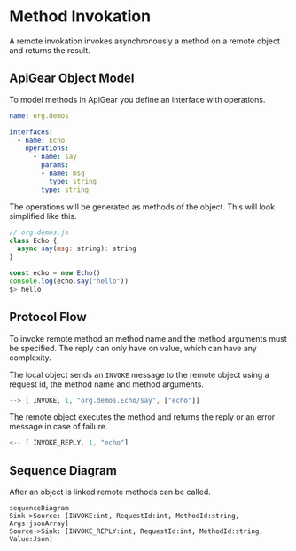 # Method Invokation

A remote invokation invokes asynchronously a method on a remote object and returns the result.

## ApiGear Object Model

To model methods in ApiGear you define an interface with operations.


```yaml
name: org.demos

interfaces:
  - name: Echo
    operations:
      - name: say
        params:
        - name: msg
          type: string
        type: string
```

The operations will be generated as methods of the object. This will look simplified like this.


```js
// org.demos.js
class Echo {
  async say(msg: string): string
}

const echo = new Echo()
console.log(echo.say("hello"))
$> hello
````

## Protocol Flow

To invoke remote method an method name and the method arguments must be specified. The reply can only have on value, which can have any complexity.

The local object sends an `INVOKE` message to the remote object using a request id, the method name and method arguments.

```js
--> [ INVOKE, 1, "org.demos.Echo/say", ["echo"]]
```

The remote object executes the method and returns the reply or an error message in case of failure. 

```js
<-- [ INVOKE_REPLY, 1, "echo"]
```


## Sequence Diagram

After an object is linked remote methods can be called.

```mermaid
sequenceDiagram
Sink->Source: [INVOKE:int, RequestId:int, MethodId:string, Args:jsonArray]
Source->Sink: [INVOKE_REPLY:int, RequestId:int, MethodId:string, Value:Json]
```